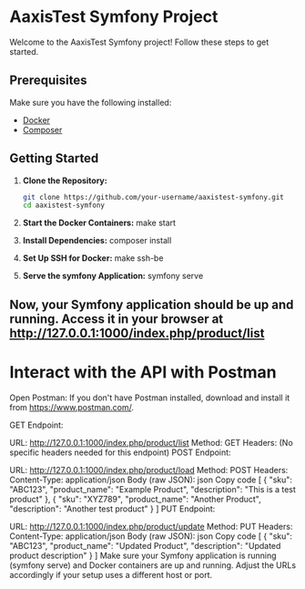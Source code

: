 # AaxisTest Symfony Project

Welcome to the AaxisTest Symfony project! Follow these steps to get started.

## Prerequisites

Make sure you have the following installed:

- [Docker](https://www.docker.com/)
- [Composer](https://getcomposer.org/)

## Getting Started

1. **Clone the Repository:**
   ```bash
   git clone https://github.com/your-username/aaxistest-symfony.git
   cd aaxistest-symfony

2. **Start the Docker Containers:**
make start

3. **Install Dependencies:**
composer install

4. **Set Up SSH for Docker:**
make ssh-be

5. **Serve the symfony Application:**
symfony serve


Now, your Symfony application should be up and running. Access it in your browser at http://127.0.0.1:1000/index.php/product/list
---
# Interact with the API with Postman


Open Postman:
If you don't have Postman installed, download and install it from https://www.postman.com/.

GET Endpoint:

URL: http://127.0.0.1:1000/index.php/product/list
Method: GET
Headers: (No specific headers needed for this endpoint)
POST Endpoint:

URL: http://127.0.0.1:1000/index.php/product/load
Method: POST
Headers:
Content-Type: application/json
Body (raw JSON):
json
Copy code
[
  {
    "sku": "ABC123",
    "product_name": "Example Product",
    "description": "This is a test product"
  },
  {
    "sku": "XYZ789",
    "product_name": "Another Product",
    "description": "Another test product"
  }
]
PUT Endpoint:

URL: http://127.0.0.1:1000/index.php/product/update
Method: PUT
Headers:
Content-Type: application/json
Body (raw JSON):
json
Copy code
[
    {
        "sku": "ABC123",
        "product_name": "Updated Product",
        "description": "Updated product description"
    }
]
Make sure your Symfony application is running (symfony serve) and Docker containers are up and running. Adjust the URLs accordingly if your setup uses a different host or port.